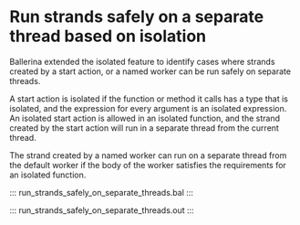 # Run strands safely on a separate thread based on isolation

Ballerina extended the isolated feature to identify cases where strands created by a start action, or a named worker can be run safely on separate threads.

A start action is isolated if the function or method it calls has a type that is isolated, and the expression for every argument is an isolated expression. An isolated start action is allowed in an isolated function, and the strand created by the start action will run in a separate thread from the current thread.

The strand created by a named worker can run on a separate thread from the default worker if the body of the worker satisfies the requirements for an isolated function.

::: run_strands_safely_on_separate_threads.bal :::

::: run_strands_safely_on_separate_threads.out :::
